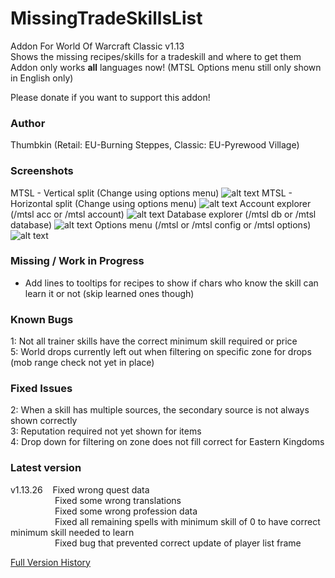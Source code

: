 # MissingTradeSkillsList
Addon For World Of Warcraft Classic v1.13  
Shows the missing recipes/skills for a tradeskill and where to get them  
Addon only works **all** languages now! (MTSL Options menu still only shown in English only)  

Please donate if you want to support this addon!

### Author
Thumbkin (Retail: EU-Burning Steppes, Classic: EU-Pyrewood Village)

### Screenshots
MTSL - Vertical split (Change using options menu)
![alt text](https://media.forgecdn.net/attachments/266/746/mtsl_main.png "Missing TradeSkills List - Vertical Split")
MTSL - Horizontal split (Change using options menu)
![alt text](https://media.forgecdn.net/attachments/265/614/mtsl_main_horizontal.png "Missing TradeSkills List - Horizontal Split")
Account explorer (/mtsl acc or /mtsl account)
![alt text](https://media.forgecdn.net/attachments/265/616/mtsl_account.png "Missing TradeSkills List - Account explorer")
Database explorer (/mtsl db or /mtsl database)
![alt text](https://media.forgecdn.net/attachments/265/615/mtsl_database.png "Missing TradeSkills List - Database explorer")
Options menu (/mtsl or /mtsl config or /mtsl options)
![alt text](https://media.forgecdn.net/attachments/266/869/mtsl_options.png "Missing TradeSkills List - Options menu")

### Missing / Work in Progress

  * Add lines to tooltips for recipes to show if chars who know the skill can learn it or not (skip learned ones though)

### Known Bugs

1: Not all trainer skills have the correct minimum skill required or price  
5: World drops currently left out when filtering on specific zone for drops (mob range check not yet in place)  

### Fixed Issues

2: When a skill has multiple sources, the secondary source is not always shown correctly  
3: Reputation required not yet shown for items  
4: Drop down for filtering on zone does not fill correct for Eastern Kingdoms  

### Latest version 
v1.13.26&nbsp;&nbsp;&nbsp;&nbsp;Fixed wrong quest data  
&nbsp;&nbsp;&nbsp;&nbsp;&nbsp;&nbsp;&nbsp;&nbsp;&nbsp;&nbsp;&nbsp;&nbsp;&nbsp;&nbsp;&nbsp;&nbsp;&nbsp;&nbsp;Fixed some wrong translations    
&nbsp;&nbsp;&nbsp;&nbsp;&nbsp;&nbsp;&nbsp;&nbsp;&nbsp;&nbsp;&nbsp;&nbsp;&nbsp;&nbsp;&nbsp;&nbsp;&nbsp;&nbsp;Fixed some wrong profession data   
&nbsp;&nbsp;&nbsp;&nbsp;&nbsp;&nbsp;&nbsp;&nbsp;&nbsp;&nbsp;&nbsp;&nbsp;&nbsp;&nbsp;&nbsp;&nbsp;&nbsp;&nbsp;Fixed all remaining spells with minimum skill of 0 to have correct minimum skill needed to learn  
&nbsp;&nbsp;&nbsp;&nbsp;&nbsp;&nbsp;&nbsp;&nbsp;&nbsp;&nbsp;&nbsp;&nbsp;&nbsp;&nbsp;&nbsp;&nbsp;&nbsp;&nbsp;Fixed bug that prevented correct update of player list frame  

[Full Version History](VERSION_HISTORY.md)